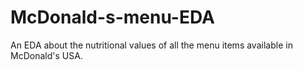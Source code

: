 # McDonald-s-menu-EDA

An EDA about the nutritional values of all the menu items available in McDonald's USA.
